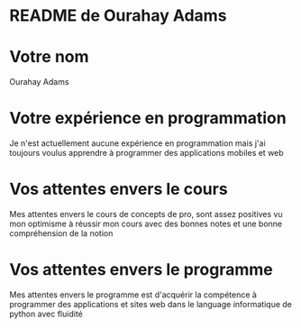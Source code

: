 # README de Ourahay Adams


#  Votre nom 
   Ourahay Adams


#  Votre expérience en programmation
   Je n'est actuellement aucune expérience en programmation mais j'ai toujours voulus apprendre à programmer des applications mobiles et web


# Vos attentes envers le cours
  Mes attentes envers le cours de concepts de pro, sont assez positives vu mon optimisme à réussir mon cours avec des bonnes notes et une bonne compréhension de la notion


#  Vos attentes envers le programme
   Mes attentes envers le programme est d'acquérir la compétence à programmer des applications et sites web dans le language informatique de python avec fluidité